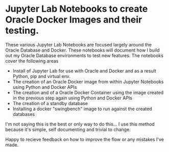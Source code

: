 # Jupyter Lab Notebooks to create Oracle Docker Images and their testing.
These various Jupyter Lab Notebooks are focused largely around the Oracle Database and Docker. These notebooks will  document how I build out my Oracle Database environments to test new features. The notebooks cover the following areas

* Install of Jupyter Lab for use with Oracle and Docker and as a result Python, pip and virtual env.
* The creation of an Oracle Docker image from within Jupyter Notebooks using Python and Docker APIs
* The creation and of a Oracle Docker Container using the image created in the previous step again using Python and Docker APIs
* The creation of a standby database
* Installing a docker "swingbench" image to run against the created databases

I'm not saying this is the best or only way to do this... I use this method because it's simple, self documenting and trivial to change.

Happy to recieve feedback on how to improve the flow or any mistakes I've made.

